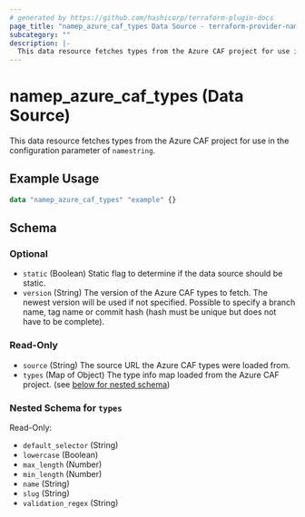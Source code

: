 ```yaml
---
# generated by https://github.com/hashicorp/terraform-plugin-docs
page_title: "namep_azure_caf_types Data Source - terraform-provider-namep"
subcategory: ""
description: |-
  This data resource fetches types from the Azure CAF project for use in the configuration parameter of namestring.
---
```


# namep_azure_caf_types (Data Source)

This data resource fetches types from the Azure CAF project for use in the configuration parameter of `namestring`.

## Example Usage

```terraform
data "namep_azure_caf_types" "example" {}
```

<!-- schema generated by tfplugindocs -->
## Schema

### Optional

- `static` (Boolean) Static flag to determine if the data source should be static.
- `version` (String) The version of the Azure CAF types to fetch.  The newest version will be used if not specified.
							  Possible to specify a branch name, tag name or commit hash (hash must be unique but does not have to be complete).

### Read-Only

- `source` (String) The source URL the Azure CAF types were loaded from.
- `types` (Map of Object) The type info map loaded from the Azure CAF project. (see [below for nested schema](#nestedatt--types))

<a id="nestedatt--types"></a>
### Nested Schema for `types`

Read-Only:

- `default_selector` (String)
- `lowercase` (Boolean)
- `max_length` (Number)
- `min_length` (Number)
- `name` (String)
- `slug` (String)
- `validation_regex` (String)
